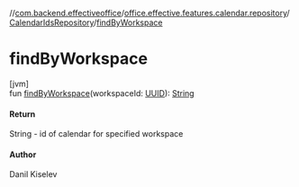 //[com.backend.effectiveoffice](../../../index.md)/[office.effective.features.calendar.repository](../index.md)/[CalendarIdsRepository](index.md)/[findByWorkspace](find-by-workspace.md)

# findByWorkspace

[jvm]\
fun [findByWorkspace](find-by-workspace.md)(workspaceId: [UUID](https://docs.oracle.com/javase/8/docs/api/java/util/UUID.html)): [String](https://kotlinlang.org/api/latest/jvm/stdlib/kotlin/-string/index.html)

#### Return

String - id of calendar for specified workspace

#### Author

Danil Kiselev
